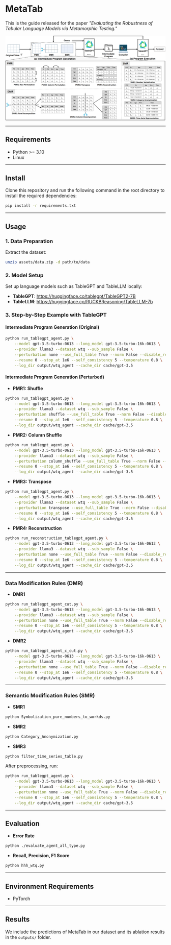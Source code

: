# MetaTab

This is the guide released for the paper *"Evaluating the Robustness of Tabular Language Models via Metamorphic Testing."*  

![MetaTab Illustration](METATAB1.png)

---

## Requirements

- Python >= 3.10  
- Linux  

---

## Install

Clone this repository and run the following command in the root directory to install the required dependencies:

```bash
pip install -r requirements.txt
```

---

## Usage

### 1. Data Preparation

Extract the dataset:

```bash
unzip assets/data.zip -d path/to/data
```

### 2. Model Setup

Set up language models such as TableGPT and TableLLM locally:

- **TableGPT**: https://huggingface.co/tablegpt/TableGPT2-7B  
- **TableLLM**: https://huggingface.co/RUCKBReasoning/TableLLM-7b  


### 3. Step-by-Step Example with TableGPT

#### Intermediate Program Generation (Original)

```bash
python run_tablegpt_agent.py \
    --model gpt-3.5-turbo-0613 --long_model gpt-3.5-turbo-16k-0613 \
    --provider llama3 --dataset wtq --sub_sample False \
    --perturbation none --use_full_table True --norm False --disable_resort True --norm_cache True \
    --resume 0 --stop_at 1e6 --self_consistency 5 --temperature 0.8 \
    --log_dir output/wtq_agent --cache_dir cache/gpt-3.5
```

#### Intermediate Program Generation (Perturbed)

- **PMR1: Shuffle**
```bash
python run_tablegpt_agent.py \
    --model gpt-3.5-turbo-0613 --long_model gpt-3.5-turbo-16k-0613 \
    --provider llama3 --dataset wtq --sub_sample False \
    --perturbation shuffle --use_full_table True --norm False --disable_resort True --norm_cache True \
    --resume 0 --stop_at 1e6 --self_consistency 5 --temperature 0.8 \
    --log_dir output/wtq_agent --cache_dir cache/gpt-3.5
```

- **PMR2: Column Shuffle**
```bash
python run_tablegpt_agent.py \
    --model gpt-3.5-turbo-0613 --long_model gpt-3.5-turbo-16k-0613 \
    --provider llama3 --dataset wtq --sub_sample False \
    --perturbation column_shuffle --use_full_table True --norm False --disable_resort True --norm_cache True \
    --resume 0 --stop_at 1e6 --self_consistency 5 --temperature 0.8 \
    --log_dir output/wtq_agent --cache_dir cache/gpt-3.5
```

- **PMR3: Transpose**
```bash
python run_tablegpt_agent.py \
    --model gpt-3.5-turbo-0613 --long_model gpt-3.5-turbo-16k-0613 \
    --provider llama3 --dataset wtq --sub_sample False \
    --perturbation transpose --use_full_table True --norm False --disable_resort True --norm_cache True \
    --resume 0 --stop_at 1e6 --self_consistency 5 --temperature 0.8 \
    --log_dir output/wtq_agent --cache_dir cache/gpt-3.5
```

- **PMR4: Reconstruction**
```bash
python run_reconstruction_tablegpt_agent.py \
    --model gpt-3.5-turbo-0613 --long_model gpt-3.5-turbo-16k-0613 \
    --provider llama3 --dataset wtq --sub_sample False \
    --perturbation none --use_full_table True --norm False --disable_resort True --norm_cache True \
    --resume 0 --stop_at 1e6 --self_consistency 5 --temperature 0.8 \
    --log_dir output/wtq_agent --cache_dir cache/gpt-3.5
```

---

### Data Modification Rules (DMR)

- **DMR1**
```bash
python run_tablegpt_agent_cut.py \
    --model gpt-3.5-turbo-0613 --long_model gpt-3.5-turbo-16k-0613 \
    --provider llama3 --dataset wtq --sub_sample False \
    --perturbation none --use_full_table True --norm False --disable_resort True --norm_cache True \
    --resume 0 --stop_at 1e6 --self_consistency 5 --temperature 0.8 \
    --log_dir output/wtq_agent --cache_dir cache/gpt-3.5
```

- **DMR2**
```bash
python run_tablegpt_agent_c_cut.py \
    --model gpt-3.5-turbo-0613 --long_model gpt-3.5-turbo-16k-0613 \
    --provider llama3 --dataset wtq --sub_sample False \
    --perturbation none --use_full_table True --norm False --disable_resort True --norm_cache True \
    --resume 0 --stop_at 1e6 --self_consistency 5 --temperature 0.8 \
    --log_dir output/wtq_agent --cache_dir cache/gpt-3.5
```

---

### Semantic Modification Rules (SMR)

- **SMR1**
```bash
python Symbolization_pure_numbers_to_workds.py
```

- **SMR2**
```bash
python Category_Anonymization.py
```

- **SMR3**
```bash
python filter_time_series_table.py
```

After preprocessing, run:

```bash
python run_tablegpt_agent.py \
    --model gpt-3.5-turbo-0613 --long_model gpt-3.5-turbo-16k-0613 \
    --provider llama3 --dataset wtq --sub_sample False \
    --perturbation none --use_full_table True --norm False --disable_resort True --norm_cache True \
    --resume 0 --stop_at 1e6 --self_consistency 5 --temperature 0.8 \
    --log_dir output/wtq_agent --cache_dir cache/gpt-3.5
```

---

## Evaluation

- **Error Rate**
```bash
python ./evaluate_agent_all_type.py
```

- **Recall, Precision, F1 Score**
```bash
python hhh_wtq.py
```

---

## Environment Requirements

- PyTorch  

---

## Results

We include the predictions of MetaTab in our dataset and its ablation results in the ```outputs/``` folder.  
